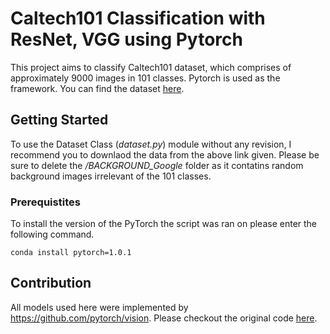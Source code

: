 # Caltech101 Classification with ResNet, VGG using Pytorch

This project aims to classify Caltech101 dataset, which comprises of approximately 9000 images in 101 classes. 
Pytorch is used as the framework. You can find the dataset [here](http://www.vision.caltech.edu/Image_Datasets/Caltech101/).

## Getting Started 

To use the Dataset Class (*dataset.py*) module without any revision, I recommend you to downlaod the data from the above link given. 
Please be sure to delete the */BACKGROUND_Google* folder as it contatins random background images irrelevant of the 101 classes.

### Prerequistites

To install the version of the PyTorch the script was ran on please enter the following command.
```
conda install pytorch=1.0.1
```

## Contribution
All models used here were implemented by https://github.com/pytorch/vision.
Please checkout the original code [here](https://github.com/pytorch/vision/tree/master/torchvision/models).
